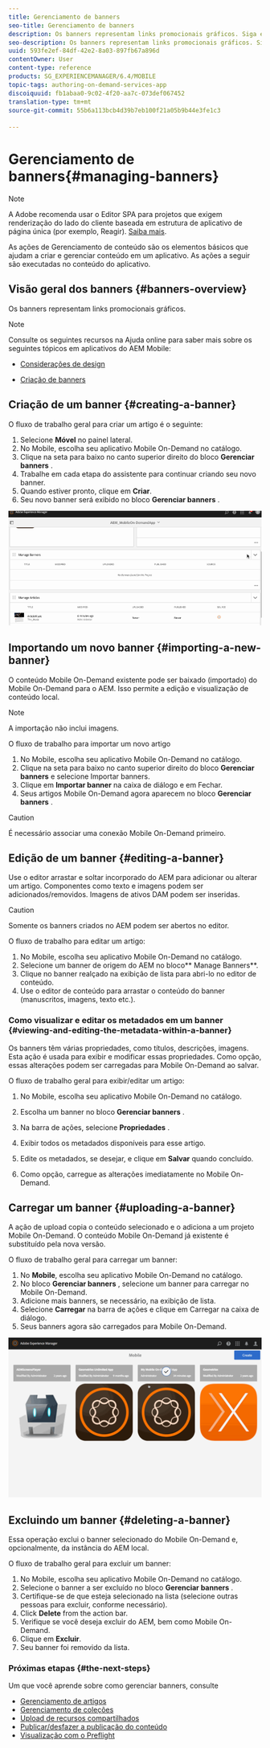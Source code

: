 ```yaml
---
title: Gerenciamento de banners
seo-title: Gerenciamento de banners
description: Os banners representam links promocionais gráficos. Siga esta página para saber mais.
seo-description: Os banners representam links promocionais gráficos. Siga esta página para saber mais.
uuid: 593fe2ef-84df-42e2-8a03-897fb67a896d
contentOwner: User
content-type: reference
products: SG_EXPERIENCEMANAGER/6.4/MOBILE
topic-tags: authoring-on-demand-services-app
discoiquuid: fb1abaa0-9c02-4f20-aa7c-073def067452
translation-type: tm+mt
source-git-commit: 55b6a113bcb4d39b7eb100f21a05b9b44e3fe1c3

---
```



# Gerenciamento de banners{#managing-banners}

>[!NOTE]
>
>A Adobe recomenda usar o Editor SPA para projetos que exigem renderização do lado do cliente baseada em estrutura de aplicativo de página única (por exemplo, Reagir). [Saiba mais](/help/sites-developing/spa-overview.md).

As ações de Gerenciamento de conteúdo são os elementos básicos que ajudam a criar e gerenciar conteúdo em um aplicativo. As ações a seguir são executadas no conteúdo do aplicativo.

## Visão geral dos banners {#banners-overview}

Os banners representam links promocionais gráficos.

>[!NOTE]
>
>Consulte os seguintes recursos na Ajuda online para saber mais sobre os seguintes tópicos em aplicativos do AEM Mobile:
>
>* [Considerações de design](https://helpx.adobe.com/digital-publishing-solution/help/design-app.html)
   >
   >
* [Criação de banners](https://helpx.adobe.com/digital-publishing-solution/help/creating-banners.html)
>



## Criação de um banner {#creating-a-banner}

O fluxo de trabalho geral para criar um artigo é o seguinte:

1. Selecione **Móvel** no painel lateral.
1. No Mobile, escolha seu aplicativo Mobile On-Demand no catálogo.
1. Clique na seta para baixo no canto superior direito do bloco **Gerenciar banners** .
1. Trabalhe em cada etapa do assistente para continuar criando seu novo banner.
1. Quando estiver pronto, clique em **Criar**.
1. Seu novo banner será exibido no bloco **Gerenciar banners** .

![chlimage_1-6](assets/chlimage_1-6.gif)

## Importando um novo banner {#importing-a-new-banner}

O conteúdo Mobile On-Demand existente pode ser baixado (importado) do Mobile On-Demand para o AEM. Isso permite a edição e visualização de conteúdo local.

>[!NOTE]
>
>A importação não inclui imagens.

O fluxo de trabalho para importar um novo artigo

1. No Mobile, escolha seu aplicativo Mobile On-Demand no catálogo.
1. Clique na seta para baixo no canto superior direito do bloco **Gerenciar banners** e selecione Importar banners.
1. Clique em **Importar banner** na caixa de diálogo e em Fechar.
1. Seus artigos Mobile On-Demand agora aparecem no bloco **Gerenciar banners** .

>[!CAUTION]
>
>É necessário associar uma conexão Mobile On-Demand primeiro.

## Edição de um banner {#editing-a-banner}

Use o editor arrastar e soltar incorporado do AEM para adicionar ou alterar um artigo. Componentes como texto e imagens podem ser adicionados/removidos. Imagens de ativos DAM podem ser inseridas.

>[!CAUTION]
>
>Somente os banners criados no AEM podem ser abertos no editor.

O fluxo de trabalho para editar um artigo:

1. No Mobile, escolha seu aplicativo Mobile On-Demand no catálogo.
1. Selecione um banner de origem do AEM no bloco** Manage Banners**.
1. Clique no banner realçado na exibição de lista para abri-lo no editor de conteúdo.
1. Use o editor de conteúdo para arrastar o conteúdo do banner (manuscritos, imagens, texto etc.).

### Como visualizar e editar os metadados em um banner {#viewing-and-editing-the-metadata-within-a-banner}

Os banners têm várias propriedades, como títulos, descrições, imagens. Esta ação é usada para exibir e modificar essas propriedades. Como opção, essas alterações podem ser carregadas para Mobile On-Demand ao salvar.

O fluxo de trabalho geral para exibir/editar um artigo:

1. No Mobile, escolha seu aplicativo Mobile On-Demand no catálogo.
1. Escolha um banner no bloco **Gerenciar banners** .

1. Na barra de ações, selecione **Propriedades** .
1. Exibir todos os metadados disponíveis para esse artigo.
1. Edite os metadados, se desejar, e clique em **Salvar** quando concluído.
1. Como opção, carregue as alterações imediatamente no Mobile On-Demand.

## Carregar um banner {#uploading-a-banner}

A ação de upload copia o conteúdo selecionado e o adiciona a um projeto Mobile On-Demand. O conteúdo Mobile On-Demand já existente é substituído pela nova versão.

O fluxo de trabalho geral para carregar um banner:

1. No **Mobile**, escolha seu aplicativo Mobile On-Demand no catálogo.
1. No bloco **Gerenciar banners** , selecione um banner para carregar no Mobile On-Demand.
1. Adicione mais banners, se necessário, na exibição de lista.
1. Selecione **Carregar** na barra de ações e clique em Carregar na caixa de diálogo.
1. Seus banners agora são carregados para Mobile On-Demand.

![chlimage_1-7](assets/chlimage_1-7.gif)

## Excluindo um banner {#deleting-a-banner}

Essa operação exclui o banner selecionado do Mobile On-Demand e, opcionalmente, da instância do AEM local.

O fluxo de trabalho geral para excluir um banner:

1. No Mobile, escolha seu aplicativo Mobile On-Demand no catálogo.
1. Selecione o banner a ser excluído no bloco **Gerenciar banners** .
1. Certifique-se de que esteja selecionado na lista (selecione outras pessoas para excluir, conforme necessário).
1. Click **Delete** from the action bar.
1. Verifique se você deseja excluir do AEM, bem como Mobile On-Demand.
1. Clique em **Excluir**.
1. Seu banner foi removido da lista.

### Próximas etapas {#the-next-steps}

Um que você aprende sobre como gerenciar banners, consulte

* [Gerenciamento de artigos](/help/mobile/mobile-on-demand-managing-articles.md)
* [Gerenciamento de coleções](/help/mobile/mobile-on-demand-managing-collections.md)
* [Upload de recursos compartilhados](/help/mobile/mobile-on-demand-shared-resources.md)
* [Publicar/desfazer a publicação do conteúdo](/help/mobile/mobile-on-demand-publishing-unpublishing.md)
* [Visualização com o Preflight](/help/mobile/aem-mobile-manage-ondemand-services.md)
